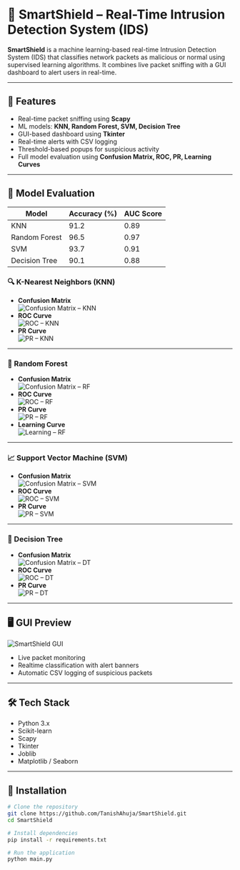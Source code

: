 # 🔐 SmartShield – Real-Time Intrusion Detection System (IDS)

**SmartShield** is a machine learning-based real-time Intrusion Detection System (IDS) that classifies network packets as malicious or normal using supervised learning algorithms. It combines live packet sniffing with a GUI dashboard to alert users in real-time.

---

## 📌 Features

- Real-time packet sniffing using **Scapy**
- ML models: **KNN, Random Forest, SVM, Decision Tree**
- GUI-based dashboard using **Tkinter**
- Real-time alerts with CSV logging
- Threshold-based popups for suspicious activity
- Full model evaluation using **Confusion Matrix, ROC, PR, Learning Curves**

---

## 🧠 Model Evaluation

| Model           | Accuracy (%) | AUC Score |
|----------------|--------------|-----------|
| KNN             | 91.2         | 0.89      |
| Random Forest   | 96.5         | 0.97      |
| SVM             | 93.7         | 0.91      |
| Decision Tree   | 90.1         | 0.88      |

### 🔍 K-Nearest Neighbors (KNN)
- **Confusion Matrix**  
  ![Confusion Matrix – KNN](images/conf_matrix_knn.png)
- **ROC Curve**  
  ![ROC – KNN](images/roc_knn.png)
- **PR Curve**  
  ![PR – KNN](images/pr_knn.png)

---

### 🌲 Random Forest
- **Confusion Matrix**  
  ![Confusion Matrix – RF](images/conf_matrix_random_forest.png)
- **ROC Curve**  
  ![ROC – RF](images/roc_random_forest.png)
- **PR Curve**  
  ![PR – RF](images/pr_random_forest.png)
- **Learning Curve**  
  ![Learning – RF](images/learning_curve_rf.png)

---

### 📈 Support Vector Machine (SVM)
- **Confusion Matrix**  
  ![Confusion Matrix – SVM](images/conf_matrix_svm.png)
- **ROC Curve**  
  ![ROC – SVM](images/roc_svm.png)
- **PR Curve**  
  ![PR – SVM](images/pr_svm.png)

---

### 🌳 Decision Tree
- **Confusion Matrix**  
  ![Confusion Matrix – DT](images/conf_matrix_decision_tree.png)
- **ROC Curve**  
  ![ROC – DT](images/roc_decision_tree.png)
- **PR Curve**  
  ![PR – DT](images/pr_decision_tree.png)

---

## 🖥 GUI Preview

![SmartShield GUI](images/gui_demo.png)

- Live packet monitoring
- Realtime classification with alert banners
- Automatic CSV logging of suspicious packets

---

## 🛠 Tech Stack

- Python 3.x  
- Scikit-learn  
- Scapy  
- Tkinter  
- Joblib  
- Matplotlib / Seaborn

---

## 🧪 Installation

```bash
# Clone the repository
git clone https://github.com/TanishAhuja/SmartShield.git
cd SmartShield

# Install dependencies
pip install -r requirements.txt

# Run the application
python main.py
